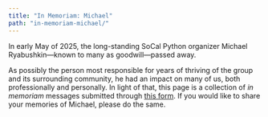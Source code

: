 ```yaml
---
title: "In Memoriam: Michael"
path: "in-memoriam-michael/"
---
```


In early May of 2025, the long-standing SoCal Python organizer Michael Ryabushkin—known to many as goodwill—passed away.

As possibly the person most responsible for years of thriving of the group and its surrounding community, he had an impact on many of us, both professionally and personally. In light of that, this page is a collection of _in memoriam_ messages submitted through [this form](https://docs.google.com/forms/d/e/1FAIpQLSeoRvyBp5SR4QVY-LK2WwW2qXahf6CfRUmkNhOKUS3NtdLAIQ/viewform?usp=header "In Memoriam: Michael Ryabushkin - Google Forms"). If you would like to share your memories of Michael, please do the same.

<!-- [[[cog
import csv, datetime, pathlib, cog
path = pathlib.Path(__name__).parent.parent.parent / "data" / "in_memoriam.csv"
if path.exists():
    with (path).open() as file_:
        messages = [
            {
                "message": message["Message"],
                "name": message["Name"].strip(),
                "timestamp": datetime.datetime.strptime(message['Timestamp'], '%m/%d/%Y %H:%M:%S')
            }
            for message in csv.DictReader(file_)
        ]
        messages.sort(key=lambda m: m["timestamp"])

        for message in messages:
            cog.outl("\n".join([f"> {line.strip()}" for line in message["message"].split("\n")]))
            cog.outl(">")
            cog.outl(f"> <span>— {message['name']}, {message['timestamp'].strftime('%B %Y')}</span>")
            cog.outl("######")  # break up blockquotes
]]] -->
<!-- [[[end]]] -->
